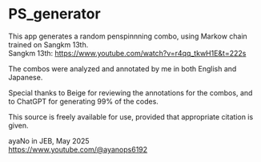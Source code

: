 # PS_generator

This app generates a random penspinnning combo, using Markow chain trained on Sangkm 13th.  
Sangkm 13th: https://www.youtube.com/watch?v=r4qq_tkwH1E&t=222s

The combos were analyzed and annotated by me in both English and Japanese.  

Special thanks to Beige for reviewing the annotations for the combos, and to ChatGPT for generating 99% of the codes.

This source is freely available for use, provided that appropriate citation is given.

ayaNo in JEB, May 2025  
https://www.youtube.com/@ayanops6192
